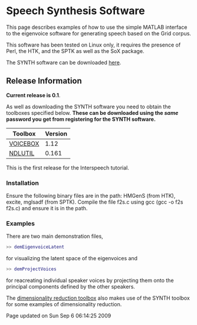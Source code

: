 
Speech Synthesis Software
=========================

This page describes examples of how to use the simple MATLAB interface to the eigenvoice software for generating speech based on the Grid corpus.

This software has been tested on Linux only, it requires the presence of Perl, the HTK, and the SPTK as well as the SoX package.

The SYNTH software can be downloaded [here](http://ml.sheffield.ac.uk/~neil/cgi-bin/software/downloadForm.cgi?toolbox=synth).

Release Information
-------------------

**Current release is 0.1**.

As well as downloading the SYNTH software you need to obtain the toolboxes specified below. **These can be downloaded using the *same* password you get from registering for the SYNTH software.**

| **Toolbox**                                                                | **Version** |
|----------------------------------------------------------------------------|-------------|
| [VOICEBOX](http://ml.sheffield.ac.uk/~neil/voicebox/downloadFiles/vrs1p12) | 1.12        |
| [NDLUTIL](http://ml.sheffield.ac.uk/~neil/ndlutil/downloadFiles/vrs0p161)  | 0.161       |

This is the first release for the Interspeech tutorial.

### Installation

Ensure the following binary files are in the path: HMGenS (from HTK), excite, mglsadf (from SPTK). Compile the file f2s.c using gcc (gcc -o f2s f2s.c) and ensure it is in the path.

### Examples

There are two main demonstration files,

```matlab
>> demEigenvoiceLatent 
```

for visualizing the latent space of the eigenvoices and

```matlab
>> demProjectVoices 
```

for reacreating individual speaker voices by projecting them onto the principal components defined by the other speakers.

The [dimensionality reduction toolbox](../dimred/) also makes use of the SYNTH toolbox for some examples of dimensionality reduction.

Page updated on Sun Sep 6 06:14:25 2009


